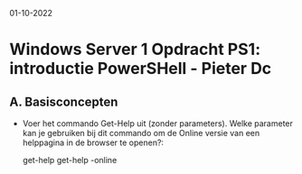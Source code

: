 01-10-2022

# Windows Server 1 Opdracht PS1: introductie PowerSHell - Pieter Dc

## A. Basisconcepten

- Voer het commando Get-Help uit (zonder parameters). Welke parameter kan je gebruiken bij dit commando om de Online versie van een helppagina in de browser te openen?:

  get-help get-help -online

